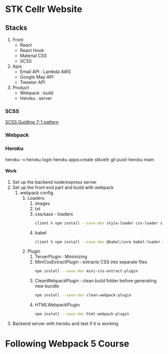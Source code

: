 # STK Cellr Website

## Stacks

1. Front
   - React
   - React Hook
   - Material CSS
   - SCSS
2. Apis
   - Email API : Lambda AWS
   - Google Map API
   - Tweeter API
3. Product
   - Webpack : build
   - Heroku : server

### SCSS

[SCSS Guidline 7-1 pattern](https://sass-guidelin.es/#the-7-1-pattern)

### Webpack

### Heroku

heroku -v
heroku login
heroku apps:create stkcellr
git push heroku main

#### Work

1. Set up the backend node/express server
2. Set up the front end part and build with webpack
   1. webpack config
      1. Loaders
         1. images
         2. txt
         3. css/sass - loaders
            ```sh
            client % npm install --save-dev style-loader css-loader sass-loader sass
            ```
         4. babel
            ```sh
            client % npm install --save-dev @babel/core babel-loader @babel/preset-env
            ```
      2. Plugin
         1. TerserPlugin : Minimizing
         2. MiniCssExtractPlugin : extracts CSS into separate files
            ```sh
            npm install --save-dev mini-css-extract-plugin
            ```
         3. CleanWebpackPlugin : clean build folder before generating new bundle
            ```sh
            npm install --save-dev clean-webpack-plugin
            ```
         4. HTMLWebpackPlugin
            ```sh
            npm install --save-dev html-webpack-plugin
            ```
3. Backend server with heroku and test if it is working

# Following Webpack 5 Course

<!-- Currently following 25. Generating HTML Files Automatically During Webpack Build Process -->
<!-- Todo: use html template from create-react-app -->

